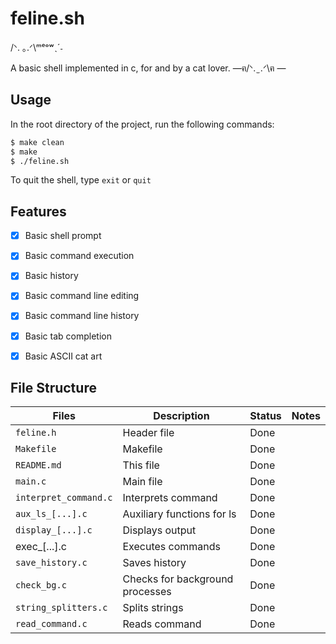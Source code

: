 
# feline.sh


/ᐠ. ｡.ᐟ\ᵐᵉᵒʷˎˊ˗

A basic shell implemented in c, for and by a cat lover. —ฅ/ᐠ. ̫ .ᐟ\ฅ —



## Usage
In the root directory of the project, run the following commands:
```bash
$ make clean
$ make
$ ./feline.sh
```

To quit the shell, type `exit` or `quit`

## Features

- [x] Basic shell prompt
- [x] Basic command execution
- [x] Basic history
- [x] Basic command line editing
- [x] Basic command line history
- [x] Basic tab completion
- [x] Basic ASCII cat art


## File Structure
Files | Description | Status | Notes
--- | --- | --- | ---
`feline.h` | Header file | Done |
`Makefile` | Makefile | Done |
`README.md` | This file | Done |
`main.c` | Main file | Done |
`interpret_command.c` | Interprets command | Done |
`aux_ls_[...].c` | Auxiliary functions for ls | Done |
`display_[...].c` | Displays output | Done |
exec_[...].c | Executes commands | Done |
`save_history.c` | Saves history | Done |
`check_bg.c` | Checks for background processes | Done |
`string_splitters.c` | Splits strings | Done |
`read_command.c` | Reads command | Done |